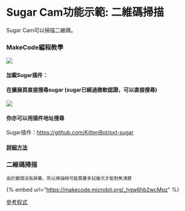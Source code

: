 # Sugar Cam功能示範: 二維碼掃描

Sugar Cam可以掃描二維碼。

### MakeCode編程教學

![](https://kittenbothk.readthedocs.io/en/latest/\_images/mcbanner15.png)

#### 加載Sugar插件：

#### 在擴展頁直接搜尋sugar (sugar已經過微軟認證，可以直接搜尋)

![](https://kittenbothk.readthedocs.io/en/latest/\_images/sugar\_search.gif)

#### 你亦可以用插件地址搜尋

Sugar插件：https://github.com/KittenBot/pxt-sugar

#### [詳細方法](../../../../ge-bian-cheng-ping-tai-jie-shao/makecode/kittenbotandmakecode.md)

### 二維碼掃描

```
由於鏡頭沒有屏幕，所以掃描時可能需要多試幾次才能對焦清楚
```

{% embed url="https://makecode.microbit.org/_hgw6hb2wcMqz" %}

[參考程式](https://makecode.microbit.org/\_hgw6hb2wcMqz)

